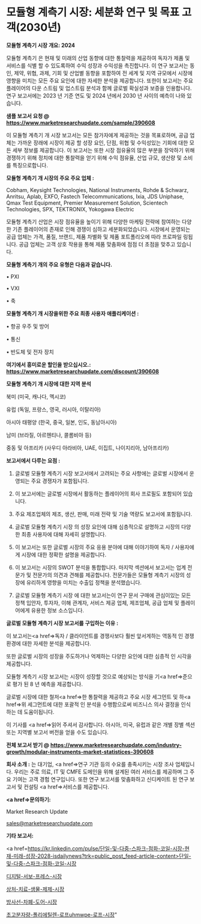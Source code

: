 # 모듈형 계측기 시장: 세분화 연구 및 목표 고객(2030년)

<strong>모듈형 계측기 시장 개요: 2024</strong>

모듈형 계측기 은 현재 및 미래의 산업 동향에 대한 통찰력을 제공하여 독자가 제품 및 서비스를 식별 할 수 있도록하여 수익 성장과 수익성을 촉진합니다. 이 연구 보고서는 동인, 제약, 위협, 과제, 기회 및 산업별 동향을 포함하여 전 세계 및 지역 규모에서 시장에 영향을 미치는 모든 주요 요인에 대한 자세한 분석을 제공합니다. 또한이 보고서는 주요 플레이어의 다운 스트림 및 업스트림 분석과 함께 글로벌 확실성과 보증을 인용합니다. 연구 보고서에는 2023 년 기준 연도 및 2024 년에서 2030 년 사이의 예측이 나와 있습니다.



<strong>샘플 보고서 요청 @ <a href=https://www.marketresearchupdate.com/sample/390608>https://www.marketresearchupdate.com/sample/390608</a></strong>

이 모듈형 계측기 개 시장 보고서는 모든 참가자에게 제공하는 것을 목표로하며, 공급 업체는 가까운 장래에 시장이 제공 할 성장 요인, 단점, 위협 및 수익성있는 기회에 대한 모든 세부 정보를 제공합니다. 이 보고서는 또한 시장 점유율의 많은 부분을 장악하기 위해 경쟁하기 위해 정치에 대한 통찰력을 얻기 위해 수익 점유율, 산업 규모, 생산량 및 소비를 특징으로합니다.



<strong>모듈형 계측기 개 시장의 주요 주요 업체 :</strong>

Cobham, Keysight Technologies, National Instruments, Rohde & Schwarz, Anritsu, Aplab, EXFO, Fastech Telecommunications, Ixia, JDS Uniphase, Qmax Test Equipment, Premier Measurement Solution, Scientech Technologies, SPX, TEKTRONIX, Yokogawa Electric

모듈형 계측기 산업은 시장 점유율을 높이기 위해 다양한 마케팅 전략에 참여하는 다양한 기존 플레이어의 존재로 인해 경쟁이 심하고 세분화되었습니다. 시장에서 운영되는 공급 업체는 가격, 품질, 브랜드, 제품 차별화 및 제품 포트폴리오에 따라 프로파일 링됩니다. 공급 업체는 고객 상호 작용을 통해 제품 맞춤화에 점점 더 초점을 맞추고 있습니다.



<strong>모듈형 계측기 개의 주요 유형은 다음과 같습니다.</strong>

• PXI

• VXI

• 축



<strong>모듈형 계측기 개 시장을위한 주요 최종 사용자 애플리케이션 :</strong>

• 항공 우주 및 방어

• 통신

• 반도체 및 전자 장치



<strong>여기에서 흥미로운 할인을 받으십시오.: <a href=https://www.marketresearchupdate.com/discount/390608>https://www.marketresearchupdate.com/discount/390608</a></strong>



<strong>모듈형 계측기 개 시장에 대한 지역 분석</strong>

북미 (미국, 캐나다, 멕시코)

유럽 (독일, 프랑스, 영국, 러시아, 이탈리아)

아시아 태평양 (한국, 중국, 일본, 인도, 동남아시아)

남미 (브라질, 아르헨티나, 콜롬비아 등)

중동 및 아프리카 (사우디 아라비아, UAE, 이집트, 나이지리아, 남아프리카)



<strong>보고서에서 다루는 요점 :</strong>

1. 글로벌 모듈형 계측기 시장 보고서에서 고려되는 주요 사항에는 글로벌 시장에서 운영되는 주요 경쟁자가 포함됩니다.

2. 이 보고서에는 글로벌 시장에서 활동하는 플레이어의 회사 프로필도 포함되어 있습니다.

3. 주요 제조업체의 제조, 생산, 판매, 미래 전략 및 기술 역량도 보고서에 포함됩니다.

4. 글로벌 모듈형 계측기 시장 의 성장 요인에 대해 심층적으로 설명하고 시장의 다양한 최종 사용자에 대해 자세히 설명합니다.

5. 이 보고서는 또한 글로벌 시장의 주요 응용 분야에 대해 이야기하여 독자 / 사용자에게 시장에 대한 정확한 설명을 제공합니다.

6. 이 보고서는 시장의 SWOT 분석을 통합합니다. 마지막 섹션에서 보고서는 업계 전문가 및 전문가의 의견과 견해를 제공합니다. 전문가들은 모듈형 계측기 시장의 성장에 유리하게 영향을 미치는 수출입 정책을 분석했습니다.

7. 글로벌 모듈형 계측기 시장 에 대한 보고서는이 연구 문서 구매에 관심이있는 모든 정책 입안자, 투자자, 이해 관계자, 서비스 제공 업체, 제조업체, 공급 업체 및 플레이어에게 유용한 정보 소스입니다.



<strong>글로벌 모듈형 계측기 시장 보고서를 구입하는 이유 :</strong>

이 보고서는<a href=>독자 / 클</a>라이언트를 경쟁사보다 훨씬 앞서게하는 역동적 인 경쟁 환경에 대한 자세한 분석을 제공합니다.

또한 글로벌 시장의 성장을 주도하거나 억제하는 다양한 요인에 대한 심층적 인 시각을 제공합니다.

모듈형 계측기 시장 보고서는 시장이 성장할 것으로 예상되는 방식을 기<a href=>준으로</a> 평가 된 8 년 예측을 제공합니다.

글로벌 시장에 대한 철저<a href=>한 통찰력</a>을 제공하고 주요 시장 세그먼트 및 하<a href=>위 세그</a>먼트에 대한 포괄적 인 분석을 수행함으로써 비즈니스 의사 결정을 인식하는 데 도움이됩니다.

이 기사를 <a href=>읽어 주</a>셔서 감사합니다. 아시아, 미국, 유럽과 같은 개별 장별 섹션 또는 지역별 보고서 버전을 얻을 수도 있습니다.



<strong>전체 보고서 받기 @ <a href=https://www.marketresearchupdate.com/industry-growth/modular-instruments-market-statistices-390608>https://www.marketresearchupdate.com/industry-growth/modular-instruments-market-statistices-390608</a></strong>



<strong>회사 소개 :</strong>
는 대기업, <a href=>연구 기</a>관 등의 수요를 충족시키는 시장 조사 업체입니다. 우리는 주로 의료, IT 및 CMFE 도메인을 위해 설계된 여러 서비스를 제공하며 그 주요 기여는 고객 경험 연구입니다. 또한 연구 보고서를 맞춤화하고 신디케이트 된 연구 보고서 및 컨설팅 <a href=>서비</a>스를 제공합니다.



<strong><a href=>문의하기:</a></strong>

Market Research Update

sales@marketresearchupdate.com



<strong>기타 보고서:</strong>

<a href=https://kr.linkedin.com/pulse/단일-및-다중-스파크-점화-코일-시장-현재-미래-성장-2028-isdailynews?trk=public_post_feed-article-content>단일-및-다중-스파크-점화-코일-시장</a>

<a href=https://www.linkedin.com/pulse/디지털-서보-프레스-시장-동향-및-성장-전망-market-matrix-musings-analysis/>디지털-서보-프레스-시장</a>

<a href=https://www.linkedin.com/pulse/상처-치료-생물-제제-시장-경쟁-분석-및-성장-잠재력-2029-qnszf/>상처-치료-생물-제제-시장</a>

<a href=https://www.linkedin.com/pulse/방사선-차폐-도어-시장-진입-전략-및-위험-평가2029년-trend-tracking-tips-360-analysis-dzbrf/>방사선-차폐-도어-시장</a>

<a href=https://www.linkedin.com/pulse/초고분자량-폴리에틸렌-로프uhmwpe-로프-시장-경쟁-분석-및-성장-liwbf/>초고분자량-폴리에틸렌-로프uhmwpe-로프-시장</a>"
